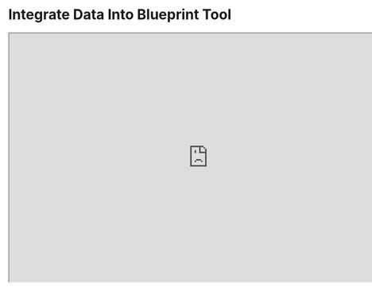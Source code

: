 # Integrate Data Into Blueprint Tool

<p><iframe title="YouTube video player" src="https://www.youtube.com/embed/3rm5EsX5uB4?si=sCd1jlEiGZbETXvn" width="800" height="500" allowfullscreen="allowfullscreen" allow="accelerometer; autoplay; clipboard-write; encrypted-media; gyroscope; picture-in-picture; web-share"></iframe></p>